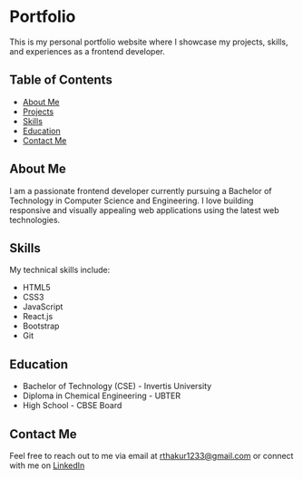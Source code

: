 # Portfolio

This is my personal portfolio website where I showcase my projects, skills, and experiences as a frontend developer.

## Table of Contents

- [About Me](#about-me)
- [Projects](#projects)
- [Skills](#skills)
- [Education](#education)
- [Contact Me](#contact-me)

## About Me

I am a passionate frontend developer currently pursuing a Bachelor of Technology in Computer Science and Engineering. I love building responsive and visually appealing web applications using the latest web technologies.

## Skills

My technical skills include:

- HTML5
- CSS3
- JavaScript
- React.js
- Bootstrap
- Git

## Education

- Bachelor of Technology (CSE) - Invertis University
- Diploma in Chemical Engineering - UBTER
- High School - CBSE Board

## Contact Me

Feel free to reach out to me via email at [rthakur1233@gmail.com](mailto:your-rthakur1233@gmail.com) or connect with me on [LinkedIn](https://www.linkedin.com/in/rahul-singh-87675a221/)
